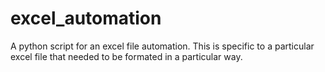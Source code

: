 # excel_automation
A python script for an excel file automation. This is specific to a particular excel file that needed to be formated in a particular way.
